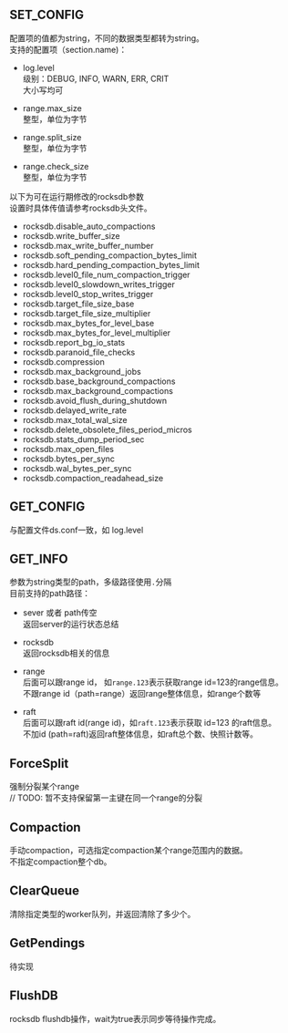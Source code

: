 ## SET_CONFIG
配置项的值都为string，不同的数据类型都转为string。     
支持的配置项（section.name)：            

- log.level      
级别：DEBUG, INFO, WARN, ERR, CRIT         
大小写均可   

- range.max_size         
整型，单位为字节
- range.split_size       
整型，单位为字节    
- range.check_size      
整型，单位为字节


以下为可在运行期修改的rocksdb参数   
设置时具体传值请参考rocksdb头文件。

- rocksdb.disable_auto_compactions    
- rocksdb.write_buffer_size       
- rocksdb.max_write_buffer_number        
- rocksdb.soft_pending_compaction_bytes_limit          
- rocksdb.hard_pending_compaction_bytes_limit       
- rocksdb.level0_file_num_compaction_trigger    
- rocksdb.level0_slowdown_writes_trigger        
- rocksdb.level0_stop_writes_trigger        
- rocksdb.target_file_size_base     
- rocksdb.target_file_size_multiplier
- rocksdb.max_bytes_for_level_base
- rocksdb.max_bytes_for_level_multiplier
- rocksdb.report_bg_io_stats
- rocksdb.paranoid_file_checks
- rocksdb.compression
- rocksdb.max_background_jobs
- rocksdb.base_background_compactions
- rocksdb.max_background_compactions
- rocksdb.avoid_flush_during_shutdown
- rocksdb.delayed_write_rate
- rocksdb.max_total_wal_size
- rocksdb.delete_obsolete_files_period_micros
- rocksdb.stats_dump_period_sec
- rocksdb.max_open_files
- rocksdb.bytes_per_sync
- rocksdb.wal_bytes_per_sync
- rocksdb.compaction_readahead_size




## GET_CONFIG
与配置文件ds.conf一致，如 log.level

## GET_INFO
参数为string类型的path，多级路径使用`.`分隔        
目前支持的path路径：  
   
- sever 或者 path传空       
返回server的运行状态总结

- rocksdb       
返回rocksdb相关的信息

- range     
后面可以跟range id， 如`range.123`表示获取range id=123的range信息。      
不跟range id（path=range）返回range整体信息，如range个数等

- raft      
后面可以跟raft id(range id)，如`raft.123`表示获取 id=123 的raft信息。   
不加id (path=raft)返回raft整体信息，如raft总个数、快照计数等。

## ForceSplit
强制分裂某个range     
// TODO: 暂不支持保留第一主键在同一个range的分裂
##  Compaction
手动compaction，可选指定compaction某个range范围内的数据。      
不指定compaction整个db。
##  ClearQueue
清除指定类型的worker队列，并返回清除了多少个。
## GetPendings
待实现
##  FlushDB
rocksdb flushdb操作，wait为true表示同步等待操作完成。



